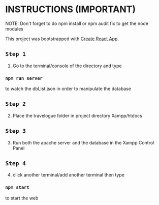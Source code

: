 # INSTRUCTIONS (IMPORTANT)

NOTE: Don't forget to do npm install or npm audit fix to get the node modules

This project was bootstrapped with [Create React App](https://github.com/facebook/create-react-app).

## `Step 1`

1. Go to the terminal/console of the directory and type 

### `npm run server`

to watch the dbList.json in order to manipulate the database

## `Step 2`

2. Place the travelogue folder in project directory Xampp/htdocs

## `Step 3`

3. Run both the apache server and the database in the Xampp Control Panel

## `Step 4`

4. click another terminal/add another terminal then type

### `npm start`

to start the web

